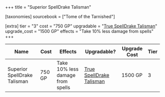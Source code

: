+++
title = "Superior SpellDrake Talisman"

[taxonomies]
sourcebook = ["Tome of the Tarnished"]

[extra]
tier = "3"
cost = "750 GP"
upgradable = "[True SpellDrake Talisman](@/items/talismans/True-SpellDrake-Talisman.md)"
upgrade_cost = "1500 GP"
effects = "Take 10% less damage from spells"
+++

| Name                          | Cost    | Effects                                                                                           | Upgradable? | Upgrade Cost | Tier |
| ----------------------------- | ------- | ----------------------------------------------------------------------------------------------- | ----------- | ------------ | ---- |
| Superior SpellDrake Talisman | 750 GP | Take 10% less damage from spells | [True SpellDrake Talisman](@/items/talismans/True-SpellDrake-Talisman.md) | 1500 GP | 3 |
